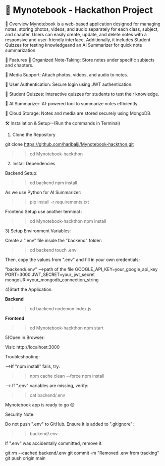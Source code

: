 # 📝 Mynotebook - Hackathon Project

📌 Overview 
Mynotebook is a web-based application designed for managing notes, storing photos,
videos, and audio separately for each class, subject, and chapter. Users can easily create,
update, and delete notes with a responsive and user-friendly interface. Additionally, it includes Student Quizzes
for testing knowledgeand an AI Summarizer for quick note summarization.

🚀 Features
📂 Organized Note-Taking: Store notes under specific subjects and chapters.

📸 Media Support: Attach photos, videos, and audio to notes.

🔑 User Authentication: Secure login using JWT authentication.

💪 Student Quizzes: Interactive quizzes for students to test their knowledge.

🧠 AI Summarizer: AI-powered tool to summarize notes efficiently.

📁 Cloud Storage: Notes and media are stored securely using MongoDB.




🛠️ Installation & Setup--(Run the commands in Terminal)

1) Clone the Repository
   
git clone https://github.com/haribalji/Mynotebook-hackthon.git

>>cd Mynotebook-hackthon


2) Install Dependencies

Backend Setup:

>>cd backend
>>npm install

As we use  Python for AI Summarizer: 

>>pip install -r requirements.txt


Frontend Setup use another terminal :
>>cd Mynotebook-hackthon
>>npm install


3️) Setup Environment Variables:

Create a ".env" file inside the "backend" folder:

>>cd backend
>>touch .env

Then, copy the values from ".env" and fill in your own credentials:

"backend/.env" -->path of the file
GOOGLE_API_KEY=your_google_api_key
PORT=3000
JWT_SECRET=your_jwt_secret
mongoURI=your_mongodb_connection_string


4)Start the Application:

 **Backend**

>>cd backend
>>nodemon index.js


**Frontend**

>>cd Mynotebook-hackthon
>>npm start

5)Open in Browser:

Visit: http://localhost:3000

Troubleshooting:

-->If "npm install" fails, try:
 
>>npm cache clean --force
>>npm install

--> If ".env" variables are missing, verify:

>>cat backend/.env
  


Mynotebook app is ready to go 😊




Security Note:

Do not  push ".env" to GitHub. Ensure it is added to ".gitignore":

>>backend/.env

If ".env" was accidentally committed, remove it:

git rm --cached backend/.env
git commit -m "Removed .env from tracking"
git push origin main




